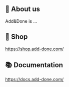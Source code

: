 ## 👋 About us
Add&Done is ...

## 🛒 Shop
https://shop.add-done.com/

## 📚 Documentation
https://docs.add-done.com/
